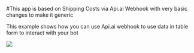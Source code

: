 #This app is based on Shipping Costs via Api.ai Webhook with very basic changes to make it generic

This example shows how you can use Api.ai webhook to use data in table form to interact with your bot

<a href="https://heroku.com/deploy" target="_blank"><img src="https://www.herokucdn.com/deploy/button.svg"></a>
